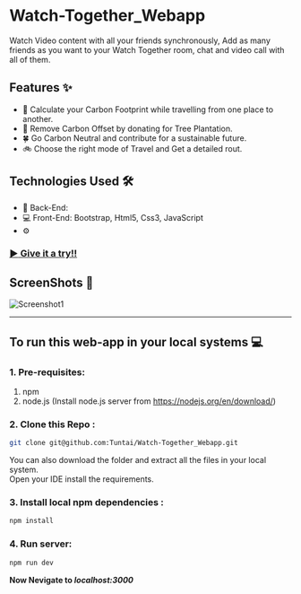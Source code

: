 # Watch-Together_Webapp
Watch Video content with all your friends synchronously, Add as many friends as you want to your Watch Together room, chat and video call with all of them.
## Features :sparkles:
- :red_car: Calculate your Carbon Footprint while travelling from one place to another.
- :deciduous_tree: Remove Carbon Offset by donating for Tree Plantation.
- :four_leaf_clover: Go Carbon Neutral and contribute for a sustainable future.
- :bike: Choose the right mode of Travel and Get a detailed rout.

## Technologies Used :hammer_and_wrench:
 - :construction: Back-End: 
 - :computer: Front-End: Bootstrap, Html5, Css3, JavaScript
 - :gear: 

### <a href="#" target="blank">:arrow_forward: Give it a try!!</a>

## ScreenShots :camera_flash:
![Screenshot1](greenmap.png) 
<hr> 

## To run this web-app in your local systems :computer:

### 1. Pre-requisites:
1. npm
2. node.js (Install node.js server from https://nodejs.org/en/download/)
### 2. Clone this Repo :
```sh
git clone git@github.com:Tuntai/Watch-Together_Webapp.git
```
You can also download the folder and extract all the files in your local system.<br>
Open your IDE install the requirements.

### 3. Install local npm dependencies : 
```sh
npm install
```
### 4. Run server:
```sh
npm run dev
```
**Now Nevigate to *localhost:3000***
